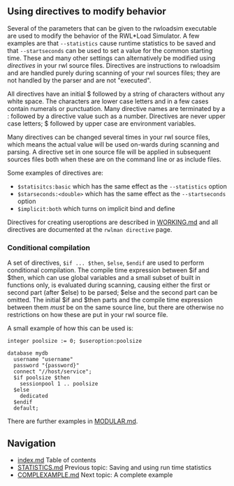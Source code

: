 ## Using directives to modify behavior

Several of the parameters that can be given to the rwloadsim executable
are used to modify the behavior of the RWL*Load Simulator.
A few examples are that ```--statistics``` cause runtime statistics to
be saved and that ```--startseconds``` can be used to set a value for
the common starting time.
These and many other settings can alternatively 
be modified using _directives_ in your rwl source files. 
Directives are instructions to rwloadsim and are handled
purely during scanning of your rwl sources files;
they are not handled by the parser and are not "executed".

All directives have an initial $ followed by a string of characters without
any white space. The characters are lower case letters and in a few
cases contain numerals or punctuation.
Many directive names are terminated by a : followed by a directive value
such as a number.
Directives are never upper case letters; $ followed by upper case are environment
variables.

Many directives can be changed several times in your rwl source files,
which means the actual value will be used on-wards during scanning and parsing.
A directive set in one source file will be applied in subsequent sources files
both when these are on the command line or as include files.

Some examples of directives are:

 * ```$statisitcs:basic``` which has the same effect as the ```--statistics``` option
 * ```$starseconds:<double>``` which has the same effect as the ```--startseconds``` option
 * ```$implicit:both``` which turns on implicit bind and define

Directives for creating useroptions are described in [WORKING.md](WORKING.md) and 
all directives are documented at the ```rwlman directive``` page.

### Conditional compilation

A set of directives, ```$if ... $then```, ```$else```, ```$endif``` are used to 
perform conditional compilation. 
The compile time expression between $if and $then, which can use global variables and 
a small subset of built in functions only, is evaluated during scanning, causing either the first
or second part (after $else) to be parsed; $else and the second part can be
omitted.
The initial $if and $then parts and the compile time expression between them _must_
be on the same source line, but there
are otherwise no restrictions on how these are put in your rwl source file.

A small example of how this can be used is:
```
integer poolsize := 0; $useroption:poolsize

database mydb
  username "username"
  password "{password}"
  connect "//host/service";
  $if poolsize $then
    sessionpool 1 .. poolsize
  $else
    dedicated
  $endif
  default;
```

There are further examples in [MODULAR.md](MODULAR.md).

## Navigation
* [index.md](index.md#rwpload-simulator-users-guide) Table of contents
* [STATISTICS.md](STATISTICS.md) Previous topic: Saving and using run time statistics
* [COMPLEXAMPLE.md](COMPLEXAMPLE.md) Next topic: A complete example
